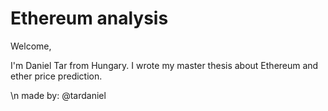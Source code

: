 # Ethereum analysis

Welcome,

I'm Daniel Tar from Hungary. I wrote my master thesis about Ethereum and ether price prediction. 

\n
made by: @tardaniel
